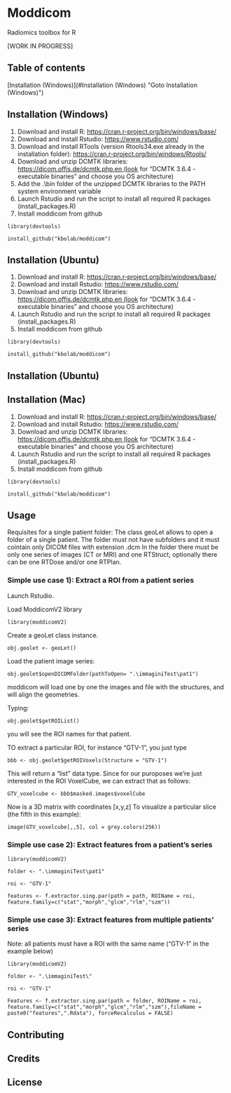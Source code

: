 # Moddicom
Radiomics toolbox for R

[WORK IN PROGRESS]

## Table of contents

[Installation (Windows)](#Installation (Windows) "Goto Installation (Windows)")

## Installation (Windows)

1) Download and install R: https://cran.r-project.org/bin/windows/base/
2) Download and install Rstudio: https://www.rstudio.com/
3) Download and install RTools (version Rtools34.exe already in the installation folder): https://cran.r-project.org/bin/windows/Rtools/ 
4) Download and unzip DCMTK libraries: https://dicom.offis.de/dcmtk.php.en (look for “DCMTK 3.6.4 - executable binaries” and choose you OS architecture)
5) Add the .\bin folder of the unzipped DCMTK libraries to the PATH system environment variable
6) Launch Rstudio and run the script to install all required R packages (install_packages.R)
7) Install moddicom from github

```library(devtools)```

```install_github("kbolab/moddicom")```

## Installation (Ubuntu)

1) Download and install R: https://cran.r-project.org/bin/windows/base/
2) Download and install Rstudio: https://www.rstudio.com/
3) Download and unzip DCMTK libraries: https://dicom.offis.de/dcmtk.php.en (look for “DCMTK 3.6.4 - executable binaries” and choose you OS architecture)
4) Launch Rstudio and run the script to install all required R packages (install_packages.R)
5) Install moddicom from github

```library(devtools)```

```install_github("kbolab/moddicom")```

## Installation (Ubuntu)

## Installation (Mac)

1) Download and install R: https://cran.r-project.org/bin/windows/base/
2) Download and install Rstudio: https://www.rstudio.com/
3) Download and unzip DCMTK libraries: https://dicom.offis.de/dcmtk.php.en (look for “DCMTK 3.6.4 - executable binaries” and choose you OS architecture)
4) Launch Rstudio and run the script to install all required R packages (install_packages.R)
5) Install moddicom from github

```library(devtools)```

```install_github("kbolab/moddicom")```


## Usage

Requisites for a single patient folder:
The class geoLet allows to open a folder of a single patient. The folder must not have subfolders and it must cointain only DICOM files with extension .dcm
In the folder there must be only one series of images (CT or MRI) and one RTStruct; optionally there can be one RTDose and/or one RTPlan.

### Simple use case 1): Extract a ROI from a patient series

Launch Rstudio.

Load ModdicomV2 library

```library(moddicomV2)```

Create a geoLet class instance.

```obj.geolet <- geoLet()```

Load the patient image series:

```obj.geolet$openDICOMFolder(pathToOpen= ".\immaginiTest\pat1")```

moddicom will load one by one the images and file with the structures, and will align the geometries.

Typing:

```obj.geolet$getROIList()```

you will see the ROI names for that patient.

TO extract a particular ROI, for instance “GTV-1”, you just type

```bbb <- obj.geolet$getROIVoxels(Structure = "GTV-1")```

This will return a “list” data type. Since for our puroposes we’re just interested in the ROI VoxelCube, we can extract that as follows: 

```GTV_voxelcube <- bbb$masked.images$voxelCube```

Now is a 3D matrix with coordinates [x,y,z]
To visualize a particular slice (the fifth in this example):

```image(GTV_voxelcube[,,5], col = grey.colors(256))```

### Simple use case 2): Extract features from a patient’s series 

```library(moddicomV2)```

```folder <- ".\immaginiTest\pat1"```

```roi <- "GTV-1"```

```features <- f.extractor.sing.par(path = path, ROIName = roi, feature.family=c("stat","morph","glcm","rlm","szm"))```

### Simple use case 3): Extract features from multiple patients’ series

Note: all patients must have a ROI with the same name (“GTV-1” in the example below)

```library(moddicomV2)```

```folder <- ".\immaginiTest\"```

```roi <- "GTV-1"```

```Features <- f.extractor.sing.par(path = folder, ROIName = roi, feature.family=c("stat","morph","glcm","rlm","szm"),fileName = paste0("features",".Rdata"), forceRecalculus = FALSE)```

## Contributing

## Credits

## License
